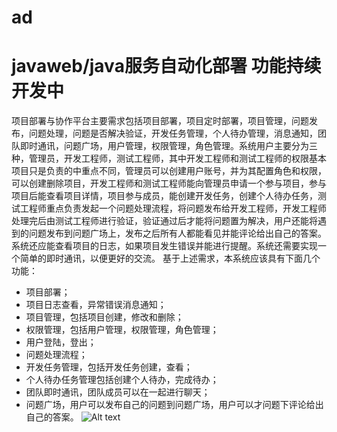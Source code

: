 # ad
# javaweb/java服务自动化部署 功能持续开发中
项目部署与协作平台主要需求包括项目部署，项目定时部署，项目管理，问题发布，问题处理，问题是否解决验证，开发任务管理，个人待办管理，消息通知，团队即时通讯，问题广场，用户管理，权限管理，角色管理。系统用户主要分为三种，管理员，开发工程师，测试工程师，其中开发工程师和测试工程师的权限基本项目只是负责的中重点不同，管理员可以创建用户账号，并为其配置角色和权限，可以创建删除项目，开发工程师和测试工程师能向管理员申请一个参与项目，参与项目后能查看项目详情，项目参与成员，能创建开发任务，创建个人待办任务，测试工程师重点负责发起一个问题处理流程，将问题发布给开发工程师，开发工程师处理完后由测试工程师进行验证，验证通过后才能将问题置为解决，用户还能将遇到的问题发布到问题广场上，发布之后所有人都能看见并能评论给出自己的答案。系统还应能查看项目的日志，如果项目发生错误并能进行提醒。系统还需要实现一个简单的即时通讯，以便更好的交流。
基于上述需求，本系统应该具有下面几个功能：
+ 项目部署；
+ 项目日志查看，异常错误消息通知；
+ 项目管理，包括项目创建，修改和删除；
+ 权限管理，包括用户管理，权限管理，角色管理；
+ 用户登陆，登出；
+ 问题处理流程；
+ 开发任务管理，包括开发任务创建，查看；
+ 个人待办任务管理包括创建个人待办，完成待办；
+ 团队即时通讯，团队成员可以在一起进行聊天；
+ 问题广场，用户可以发布自己的问题到问题广场，用户可以才问题下评论给出自己的答案。
![Alt text](https://github.com/Xiazki/ad/tree/develop/img/login.png)
